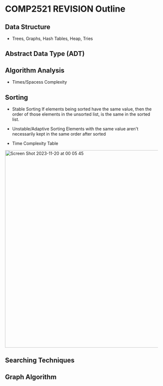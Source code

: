 # COMP2521 REVISION Outline

## Data Structure
- Trees, Graphs, Hash Tables, Heap, Tries

## Abstract Data Type (ADT)

## Algorithm Analysis
- Times/Spacess Complexity

## Sorting
- Stable Sorting
  If elements being sorted have the same value, then the order of those elements in the unsorted list, is the same in the sorted list.

- Unstable/Adaptive Sorting
  Elements with the same value aren't necessarily kept in the same order after sorted

- Time Complexity Table
  
<img width="650" alt="Screen Shot 2023-11-20 at 00 05 45" src="https://github.com/Natalie-2004/COMP2521_REVISION/assets/62165943/f00d67a4-4797-4314-baeb-1ac449790e83">

## Searching Techniques

## Graph Algorithm
